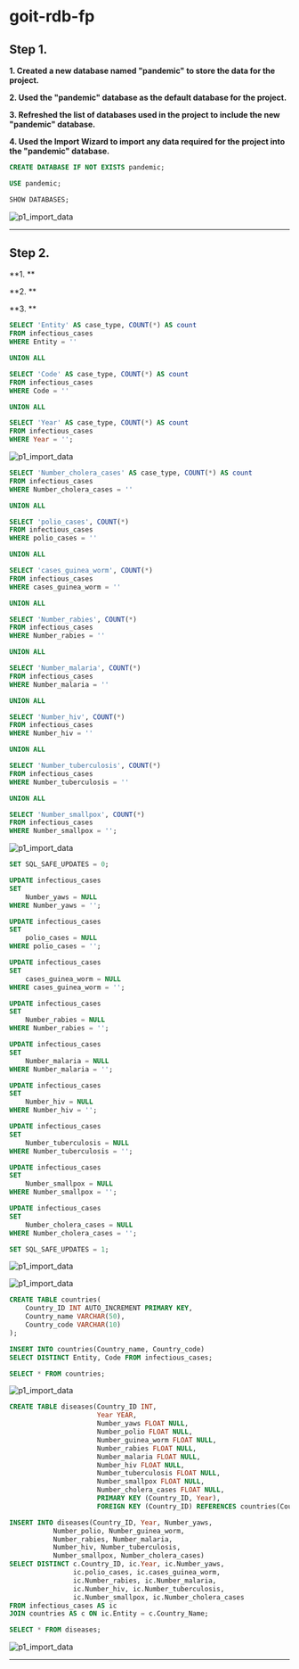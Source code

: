 # goit-rdb-fp

## Step 1.

**1. Created a new database named "pandemic" to store the data for the project.**

**2. Used the "pandemic" database as the default database for the project.**

**3. Refreshed the list of databases used in the project to include the new "pandemic" database.**

**4. Used the Import Wizard to import any data required for the project into the "pandemic" database.**

```sql
CREATE DATABASE IF NOT EXISTS pandemic;

USE pandemic;

SHOW DATABASES;
```

![p1_import_data](./p1_import_data.png)

---

## Step 2.

**1. **

**2. **

**3. **

```sql
SELECT 'Entity' AS case_type, COUNT(*) AS count
FROM infectious_cases
WHERE Entity = ''

UNION ALL

SELECT 'Code' AS case_type, COUNT(*) AS count
FROM infectious_cases
WHERE Code = ''

UNION ALL

SELECT 'Year' AS case_type, COUNT(*) AS count
FROM infectious_cases
WHERE Year = '';
```

![p1_import_data](./p1_import_data.png)

```sql
SELECT 'Number_cholera_cases' AS case_type, COUNT(*) AS count
FROM infectious_cases
WHERE Number_cholera_cases = ''

UNION ALL

SELECT 'polio_cases', COUNT(*)
FROM infectious_cases
WHERE polio_cases = ''

UNION ALL

SELECT 'cases_guinea_worm', COUNT(*)
FROM infectious_cases
WHERE cases_guinea_worm = ''

UNION ALL

SELECT 'Number_rabies', COUNT(*)
FROM infectious_cases
WHERE Number_rabies = ''

UNION ALL

SELECT 'Number_malaria', COUNT(*)
FROM infectious_cases
WHERE Number_malaria = ''

UNION ALL

SELECT 'Number_hiv', COUNT(*)
FROM infectious_cases
WHERE Number_hiv = ''

UNION ALL

SELECT 'Number_tuberculosis', COUNT(*)
FROM infectious_cases
WHERE Number_tuberculosis = ''

UNION ALL

SELECT 'Number_smallpox', COUNT(*)
FROM infectious_cases
WHERE Number_smallpox = '';
```

![p1_import_data](./p1_import_data.png)

```sql
SET SQL_SAFE_UPDATES = 0;

UPDATE infectious_cases
SET 
    Number_yaws = NULL
WHERE Number_yaws = '';

UPDATE infectious_cases
SET 
    polio_cases = NULL
WHERE polio_cases = '';

UPDATE infectious_cases
SET 
    cases_guinea_worm = NULL
WHERE cases_guinea_worm = '';

UPDATE infectious_cases
SET 
    Number_rabies = NULL
WHERE Number_rabies = '';

UPDATE infectious_cases
SET 
    Number_malaria = NULL
WHERE Number_malaria = '';

UPDATE infectious_cases
SET 
    Number_hiv = NULL
WHERE Number_hiv = '';

UPDATE infectious_cases
SET 
    Number_tuberculosis = NULL
WHERE Number_tuberculosis = '';

UPDATE infectious_cases
SET 
    Number_smallpox = NULL
WHERE Number_smallpox = '';

UPDATE infectious_cases
SET 
    Number_cholera_cases = NULL
WHERE Number_cholera_cases = '';

SET SQL_SAFE_UPDATES = 1;
```

![p1_import_data](./p1_import_data.png)

![p1_import_data](./p1_import_data.png)

```sql
CREATE TABLE countries(
    Country_ID INT AUTO_INCREMENT PRIMARY KEY,
    Country_name VARCHAR(50),
    Country_code VARCHAR(10)
);

INSERT INTO countries(Country_name, Country_code)
SELECT DISTINCT Entity, Code FROM infectious_cases;

SELECT * FROM countries;
```

![p1_import_data](./p1_import_data.png)

```sql
CREATE TABLE diseases(Country_ID INT,
                      Year YEAR,
                      Number_yaws FLOAT NULL,
                      Number_polio FLOAT NULL,
                      Number_guinea_worm FLOAT NULL,
                      Number_rabies FLOAT NULL,
                      Number_malaria FLOAT NULL,
                      Number_hiv FLOAT NULL,
                      Number_tuberculosis FLOAT NULL, 
                      Number_smallpox FLOAT NULL,
                      Number_cholera_cases FLOAT NULL,
                      PRIMARY KEY (Country_ID, Year),
                      FOREIGN KEY (Country_ID) REFERENCES countries(Country_ID));

INSERT INTO diseases(Country_ID, Year, Number_yaws,
           Number_polio, Number_guinea_worm,
           Number_rabies, Number_malaria,
           Number_hiv, Number_tuberculosis, 
           Number_smallpox, Number_cholera_cases)
SELECT DISTINCT c.Country_ID, ic.Year, ic.Number_yaws,
                ic.polio_cases, ic.cases_guinea_worm,
                ic.Number_rabies, ic.Number_malaria,
                ic.Number_hiv, ic.Number_tuberculosis,
                ic.Number_smallpox, ic.Number_cholera_cases
FROM infectious_cases AS ic
JOIN countries AS c ON ic.Entity = c.Country_Name;

SELECT * FROM diseases;
```

![p1_import_data](./p1_import_data.png)

---
